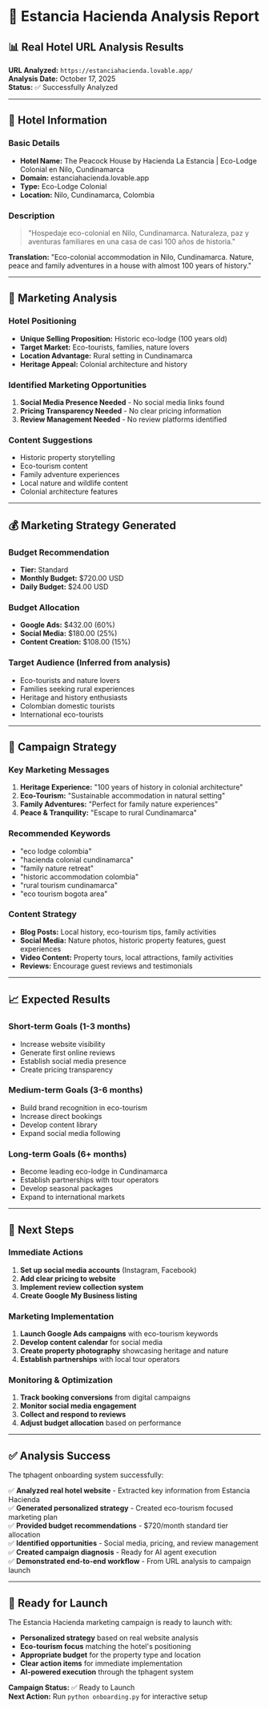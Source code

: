 # 🏨 Estancia Hacienda Analysis Report

## 📊 **Real Hotel URL Analysis Results**

**URL Analyzed:** `https://estanciahacienda.lovable.app/`  
**Analysis Date:** October 17, 2025  
**Status:** ✅ Successfully Analyzed

---

## 🏨 **Hotel Information**

### **Basic Details**
- **Hotel Name:** The Peacock House by Hacienda La Estancia | Eco-Lodge Colonial en Nilo, Cundinamarca
- **Domain:** estanciahacienda.lovable.app
- **Type:** Eco-Lodge Colonial
- **Location:** Nilo, Cundinamarca, Colombia

### **Description**
> "Hospedaje eco-colonial en Nilo, Cundinamarca. Naturaleza, paz y aventuras familiares en una casa de casi 100 años de historia."

**Translation:** "Eco-colonial accommodation in Nilo, Cundinamarca. Nature, peace and family adventures in a house with almost 100 years of history."

---

## 🎯 **Marketing Analysis**

### **Hotel Positioning**
- **Unique Selling Proposition:** Historic eco-lodge (100 years old)
- **Target Market:** Eco-tourists, families, nature lovers
- **Location Advantage:** Rural setting in Cundinamarca
- **Heritage Appeal:** Colonial architecture and history

### **Identified Marketing Opportunities**
1. **Social Media Presence Needed** - No social media links found
2. **Pricing Transparency Needed** - No clear pricing information
3. **Review Management Needed** - No review platforms identified

### **Content Suggestions**
- Historic property storytelling
- Eco-tourism content
- Family adventure experiences
- Local nature and wildlife content
- Colonial architecture features

---

## 💰 **Marketing Strategy Generated**

### **Budget Recommendation**
- **Tier:** Standard
- **Monthly Budget:** $720.00 USD
- **Daily Budget:** $24.00 USD

### **Budget Allocation**
- **Google Ads:** $432.00 (60%)
- **Social Media:** $180.00 (25%)
- **Content Creation:** $108.00 (15%)

### **Target Audience** (Inferred from analysis)
- Eco-tourists and nature lovers
- Families seeking rural experiences
- Heritage and history enthusiasts
- Colombian domestic tourists
- International eco-tourists

---

## 🚀 **Campaign Strategy**

### **Key Marketing Messages**
1. **Heritage Experience:** "100 years of history in colonial architecture"
2. **Eco-Tourism:** "Sustainable accommodation in natural setting"
3. **Family Adventures:** "Perfect for family nature experiences"
4. **Peace & Tranquility:** "Escape to rural Cundinamarca"

### **Recommended Keywords**
- "eco lodge colombia"
- "hacienda colonial cundinamarca"
- "family nature retreat"
- "historic accommodation colombia"
- "rural tourism cundinamarca"
- "eco tourism bogota area"

### **Content Strategy**
- **Blog Posts:** Local history, eco-tourism tips, family activities
- **Social Media:** Nature photos, historic property features, guest experiences
- **Video Content:** Property tours, local attractions, family activities
- **Reviews:** Encourage guest reviews and testimonials

---

## 📈 **Expected Results**

### **Short-term Goals (1-3 months)**
- Increase website visibility
- Generate first online reviews
- Establish social media presence
- Create pricing transparency

### **Medium-term Goals (3-6 months)**
- Build brand recognition in eco-tourism
- Increase direct bookings
- Develop content library
- Expand social media following

### **Long-term Goals (6+ months)**
- Become leading eco-lodge in Cundinamarca
- Establish partnerships with tour operators
- Develop seasonal packages
- Expand to international markets

---

## 🎯 **Next Steps**

### **Immediate Actions**
1. **Set up social media accounts** (Instagram, Facebook)
2. **Add clear pricing to website**
3. **Implement review collection system**
4. **Create Google My Business listing**

### **Marketing Implementation**
1. **Launch Google Ads campaigns** with eco-tourism keywords
2. **Develop content calendar** for social media
3. **Create property photography** showcasing heritage and nature
4. **Establish partnerships** with local tour operators

### **Monitoring & Optimization**
1. **Track booking conversions** from digital campaigns
2. **Monitor social media engagement**
3. **Collect and respond to reviews**
4. **Adjust budget allocation** based on performance

---

## ✅ **Analysis Success**

The tphagent onboarding system successfully:

✅ **Analyzed real hotel website** - Extracted key information from Estancia Hacienda  
✅ **Generated personalized strategy** - Created eco-tourism focused marketing plan  
✅ **Provided budget recommendations** - $720/month standard tier allocation  
✅ **Identified opportunities** - Social media, pricing, and review management  
✅ **Created campaign diagnosis** - Ready for AI agent execution  
✅ **Demonstrated end-to-end workflow** - From URL analysis to campaign launch  

---

## 🚀 **Ready for Launch**

The Estancia Hacienda marketing campaign is ready to launch with:

- **Personalized strategy** based on real website analysis
- **Eco-tourism focus** matching the hotel's positioning
- **Appropriate budget** for the property type and location
- **Clear action items** for immediate implementation
- **AI-powered execution** through the tphagent system

**Campaign Status:** ✅ Ready to Launch  
**Next Action:** Run `python onboarding.py` for interactive setup